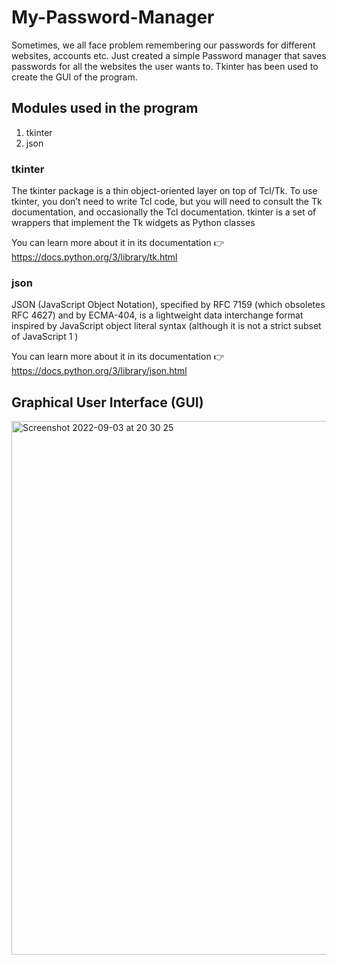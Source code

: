 # My-Password-Manager
Sometimes, we all face problem remembering our passwords for different websites, accounts etc. Just created a simple Password manager that saves passwords for all the websites the user wants to. Tkinter has been used to create the GUI of the program.
## Modules used in the program
1) tkinter
2) json
### tkinter
The tkinter package is a thin object-oriented layer on top of Tcl/Tk. To use tkinter, you don’t need to write Tcl code, but you will need to consult the Tk documentation, and occasionally the Tcl documentation. tkinter is a set of wrappers that implement the Tk widgets as Python classes

You can learn more about it in its documentation 👉 https://docs.python.org/3/library/tk.html

### json
JSON (JavaScript Object Notation), specified by RFC 7159 (which obsoletes RFC 4627) and by ECMA-404, is a lightweight data interchange format inspired by JavaScript object literal syntax (although it is not a strict subset of JavaScript 1 )

You can learn more about it in its documentation 👉 https://docs.python.org/3/library/json.html

## Graphical User Interface (GUI)
<img width="854" alt="Screenshot 2022-09-03 at 20 30 25" src="https://user-images.githubusercontent.com/93266569/188281945-504d76ee-f4de-45ee-bf2e-98b6ed7e95e7.png">


